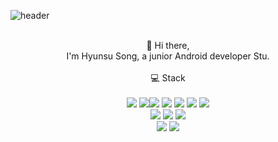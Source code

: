 ![header](https://capsule-render.vercel.app/api?type=slice&color=gradient&text=%20HyunsuSong%20%20&height=200&fontSize=100)
<p align="center">
</br>
  👋 Hi there,
  </br>
  I'm Hyunsu Song, a junior Android developer Stu.</br>
  </br>
  💻 Stack  </br>  </br> 
  <img src="https://img.shields.io/badge/Java-007396?style=flat-square&logo=Java&logoColor=white"/>
  <img src="https://img.shields.io/badge/Kotlin-0095D5?style=flat-square&logo=Kotlin&logoColor=white"/></a><img src="https://img.shields.io/badge/Android-3DDC84?style=flat-square&logo=Android&logoColor=white"/></a>
  <img src="https://img.shields.io/badge/Swift-FA7343?style=flat-square&logo=Swift&logoColor=white"/></a>
  <img src="https://img.shields.io/badge/IOS-000000?style=flat-square&logo=IOS&logoColor=white"/></a>
  <img src="https://img.shields.io/badge/Android Studio-3DDC84?style=flat-square&logo=AndroidStudio&logoColor=white"/></a>
  <img src="https://img.shields.io/badge/Xcode-1575F9?style=flat-square&logo=Xcode&logoColor=white"/></a>
  </br>
  <img src="https://img.shields.io/badge/Firebase-FFCA28?style=flat-square&logo=Firebase&logoColor=white"/></a>
  <img src="https://img.shields.io/badge/Oracle-F80000?style=flat-square&logo=Oracle&logoColor=white"/></a>
    <img src="https://img.shields.io/badge/MySQL-4479A1?style=flat-square&logo=MySQL&logoColor=white"/></a>
    <br>
        <img src="https://img.shields.io/badge/GitHub-181717?style=flat-square&logo=GitHub&logoColor=white"/></a>
        <img src="https://img.shields.io/badge/Notion-181717?style=flat-square&logo=Notion&logoColor=white"/></a>
</p>

